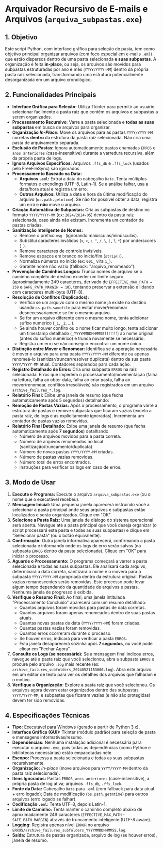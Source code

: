 # Arquivador Recursivo de E-mails e Arquivos (`arquiva_subpastas.exe`)

## 1. Objetivo

Este script Python, com interface gráfica para seleção de pasta, tem como objetivo principal organizar arquivos (com foco especial em e-mails `.eml`) que estão dispersos dentro de uma pasta selecionada **e suas subpastas**. A organização é feita **in-place**, ou seja, os arquivos são movidos para subpastas estruturadas por ano e mês (`YYYY/YYYY-MM`) dentro da própria pasta raiz selecionada, transformando uma estrutura potencialmente desorganizada em um arquivo cronológico.

## 2. Funcionalidades Principais

*   **Interface Gráfica para Seleção:** Utiliza Tkinter para permitir ao usuário selecionar facilmente a pasta raiz que contém os arquivos e subpastas a serem organizados.
*   **Processamento Recursivo:** Varre a pasta selecionada e **todas as suas subpastas** em busca de arquivos para organizar.
*   **Organização *In-Place*:** Move os arquivos para as pastas `YYYY/YYYY-MM` corretas **dentro** da estrutura da pasta raiz selecionada. Não cria uma pasta de arquivamento separada.
*   **Exclusão de Pastas:** Ignora automaticamente pastas chamadas `ERROS` e `anos anteriores` (case-insensitive) durante a varredura recursiva, além da própria pasta de logs.
*   **Ignora Arquivos Específicos:** Arquivos `.ffs_db` e `.ffs_lock` (usados pelo FreeFileSync) são ignorados.
*   **Processamento Baseado na Data:**
    *   **Arquivos `.eml`:** Extrai a data do cabeçalho `Date`. Tenta múltiplos formatos e encodings (UTF-8, Latin-1). Se a análise falhar, usa a data/hora atual e registra um erro.
    *   **Outros Arquivos:** Utiliza a data e hora da última modificação do arquivo (`os.path.getmtime`). Se não for possível obter a data, registra um erro e **não** move o arquivo.
*   **Criação Automática de Subpastas:** Cria as subpastas de destino no formato `YYYY/YYYY-MM` (ex: `2024/2024-05`) dentro da pasta raiz selecionada, caso ainda não existam. Incrementa um contador de pastas criadas.
*   **Sanitização Inteligente de Nomes:**
    *   Remove o prefixo `msg ` (ignorando maiúsculas/minúsculas).
    *   Substitui caracteres inválidos (`<`, `>`, `:`, `"`, `/`, `\`, `|`, `?`, `*`) por underscores (`_`).
    *   Remove caracteres de controle invisíveis.
    *   Remove espaços em branco no início/fim (`strip()`).
    *   Normaliza números no início (ex: `001_` vira `1_`).
    *   Garante nome não vazio (fallback: "arquivo_renomeado").
*   **Prevenção de Caminhos Longos:** Trunca nomes de arquivo se o caminho completo de destino exceder um limite seguro (aproximadamente 249 caracteres, derivado de `EFFECTIVE_MAX_PATH = 259` e `SAFE_PATH_MARGIN = 10`), tentando preservar a extensão e lidando com caracteres multi-byte (UTF-8).
*   **Resolução de Conflitos (Duplicados):**
    *   Verifica se um arquivo com o mesmo nome já existe no destino usando `os.path.samefile` para evitar mover/renomear desnecessariamente se for o mesmo arquivo.
    *   Se for um arquivo diferente com o mesmo nome, tenta adicionar sufixo numérico (`_1`, `_2`, ...).
    *   Se ainda houver conflito ou o nome ficar muito longo, tenta adicionar um timestamp detalhado (`_YYYYMMDDHHMMSSffffff`) ao nome original (antes do sufixo numérico) e trunca novamente se necessário.
    *   Registra um erro se não conseguir encontrar um nome único.
*   **Distinção entre Mover e Renomear:** Identifica se a operação necessária é mover o arquivo para uma pasta `YYYY/YYYY-MM` diferente ou apenas renomeá-lo (sanitizar/truncar/resolver duplicata) dentro da sua pasta `YYYY/YYYY-MM` atual. Contadores separados para cada ação.
*   **Registro Detalhado de Erros:** Cria uma subpasta `ERROS` na raiz selecionada. Erros que impedem o processamento/movimentação (falha na leitura, falha ao obter data, falha ao criar pasta, falha ao mover/renomear, conflitos irresolúveis) são registrados em um arquivo `archive_failures_*.log`.
*   **Relatório Final:** Exibe uma janela de resumo (que fecha automaticamente após 5 segundos) detalhando:
*   **Remoção de Pastas Vazias:** Após o processamento, o programa varre a estrutura de pastas e remove subpastas que ficaram vazias (exceto a pasta raiz, de logs e as explicitamente ignoradas). Incrementa um contador de pastas vazias removidas.
*   **Relatório Final Detalhado:** Exibe uma janela de resumo (que fecha automaticamente após **7 segundos**) detalhando:
    *   Número de arquivos movidos para a pasta correta.
    *   Número de arquivos renomeados no local (sanitização/truncamento/duplicata).
    *   Número de novas pastas `YYYY/YYYY-MM` criadas.
    *   Número de pastas vazias removidas.
    *   Número total de erros encontrados.
    *   Instruções para verificar os logs em caso de erros.

## 3. Modo de Usar

1.  **Execute o Programa:** Execute o arquivo `arquiva_subpastas.exe` (ou o nome que o executável recebeu).
2.  **Mensagem Inicial:** Uma pequena janela aparecerá instruindo você a selecionar a pasta principal onde seus arquivos e subpastas estão localizados e serão organizados. Clique em "OK".
3.  **Selecione a Pasta Raiz:** Uma janela de diálogo do sistema operacional será aberta. Navegue até a pasta principal que você deseja organizar (o script processará esta pasta e todas as suas subpastas) e clique em "Selecionar pasta" (ou o botão equivalente).
4.  **Confirmação:** Outra janela informativa aparecerá, confirmando a pasta selecionada e informando onde os logs de erro serão salvos (na subpasta `ERROS` dentro da pasta selecionada). Clique em "OK" para iniciar o processo.
5.  **Aguarde o Processamento:** O programa começará a varrer a pasta selecionada e todas as suas subpastas. Ele analisará cada arquivo, determinará a data correta, sanitizará o nome e o moverá para a subpasta `YYYY/YYYY-MM` apropriada dentro da estrutura original. Pastas vazias remanescentes serão removidas. Este processo pode levar algum tempo dependendo da quantidade de arquivos e pastas. Nenhuma janela de progresso é exibida.
6.  **Verifique o Resumo Final:** Ao final, uma janela intitulada "Processamento Concluído" aparecerá com um resumo detalhado:
    *   Quantos arquivos foram movidos para pastas de data corretas.
    *   Quantos arquivos foram apenas renomeados dentro de suas pastas atuais.
    *   Quantas novas pastas de data (`YYYY/YYYY-MM`) foram criadas.
    *   Quantas pastas vazias foram removidas.
    *   Quantos erros ocorreram durante o processo.
    *   Se houver erros, indicará para verificar a pasta `ERROS`.
    *   Esta janela desaparecerá sozinha após **7 segundos**, ou você pode clicar em "Fechar Agora".
7.  **Consulte os Logs (se necessário):** Se a mensagem final indicou erros, navegue até a pasta raiz que você selecionou, abra a subpasta `ERROS` e procure pelo arquivo `.log` mais recente (ex: `archive_failures_subfolders_20240521153000.log`). Abra este arquivo em um editor de texto para ver os detalhes dos arquivos que falharam e o motivo.
8.  **Verifique a Organização:** Explore a pasta raiz que você selecionou. Os arquivos agora devem estar organizados dentro das subpastas `YYYY/YYYY-MM`, e subpastas que ficaram vazias (e não são protegidas) devem ter sido removidas.

## 4. Especificações Técnicas

*   **Tipo:** Executável para Windows (gerado a partir de Python 3.x).
*   **Interface Gráfica (GUI):** Tkinter (módulo padrão) para seleção de pasta e mensagens informativas/resumo.
*   **Dependências:** Nenhuma instalação adicional é necessária para executar o arquivo `.exe`, pois todas as dependências (como Python e bibliotecas necessárias) estão empacotadas nele.
*   **Escopo:** Processa a pasta selecionada e todas as suas subpastas recursivamente.
*   **Organização:** *In-place* (move arquivos para `YYYY/YYYY-MM` dentro da pasta raiz selecionada).
*   **Itens Ignorados:** Pastas `ERROS`, `anos anteriores` (case-insensitive), a própria pasta de log ativa; arquivos `.ffs_db`, `.ffs_lock`.
*   **Fonte da Data:** Cabeçalho `Date` para `.eml` (com fallback para data atual + erro logado); Data de modificação (`os.path.getmtime`) para outros arquivos (erro logado se falhar).
*   **Codificação `.eml`:** Tenta UTF-8, depois Latin-1.
*   **Limite de Caminho:** Tenta manter o caminho completo abaixo de aproximadamente 249 caracteres (`EFFECTIVE_MAX_PATH` - `SAFE_PATH_MARGIN`) através de truncamento inteligente (UTF-8 aware).
*   **Logging:** Registra apenas nível `ERROR` no arquivo `ERROS/archive_failures_subfolders_YYYYMMDDHHMMSS.log`.
*   **Saída:** Estrutura de pastas organizada, arquivo de log (se houver erros), janela de resumo.
